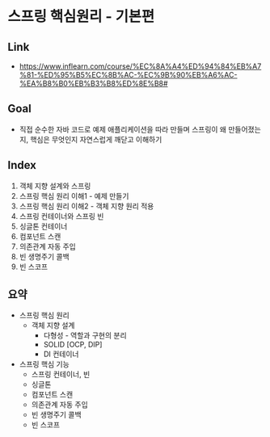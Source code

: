 # 스프링 핵심원리 - 기본편
## Link
- https://www.inflearn.com/course/%EC%8A%A4%ED%94%84%EB%A7%81-%ED%95%B5%EC%8B%AC-%EC%9B%90%EB%A6%AC-%EA%B8%B0%EB%B3%B8%ED%8E%B8#
## Goal
- 직접 순수한 자바 코드로 예제 애플리케이션을 따라 만들며 스프링이 왜 만들어졌는지, 핵심은 무엇인지 자연스럽게 깨닫고 이해하기
## Index
1. 객체 지향 설계와 스프링
2. 스프링 핵심 원리 이해1 - 예제 만들기
3. 스프링 핵심 원리 이해2 - 객체 지향 원리 적용
4. 스프링 컨테이너와 스프링 빈
5. 싱글톤 컨테이너
6. 컴포넌트 스캔
7. 의존관계 자동 주입
8. 빈 생명주기 콜백
9. 빈 스코프
## 요약
- 스프링 핵심 원리
    - 객체 지향 설계
        - 다형성 - 역할과 구현의 분리
        - SOLID [OCP, DIP]
        - DI 컨테이너
- 스프링 핵심 기능
    - 스프링 컨테이너, 빈
    - 싱글톤
    - 컴포넌트 스캔
    - 의존관계 자동 주입
    - 빈 생명주기 콜백
    - 빈 스코프